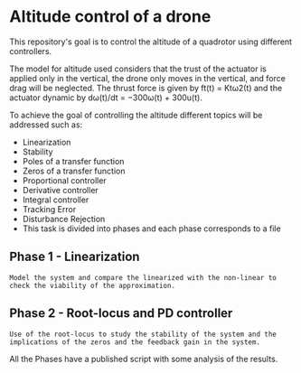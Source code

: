 # Altitude control of a drone
This repository's goal is to control the altitude of a quadrotor using different controllers. 

The model for altitude used considers that the trust of the actuator is applied only in the vertical, the drone only moves in the vertical, and force drag will be neglected. The thrust force is given by ft(t) = Ktω2(t) and the actuator dynamic by dω(t)/dt = −300ω(t) + 300u(t).

 To achieve the goal of controlling the altitude different topics will be addressed such as: 
- Linearization
- Stability
- Poles of a transfer function
- Zeros of a transfer function
- Proportional controller
- Derivative controller
- Integral controller
- Tracking Error 
- Disturbance Rejection
- This task is divided into phases and each phase corresponds to a file

## Phase 1 - Linearization
	Model the system and compare the linearized with the non-linear to check the viability of the approximation. 

## Phase 2 - Root-locus and PD controller
 	Use of the root-locus to study the stability of the system and the implications of the zeros and the feedback gain in the system.

All the Phases have a published script with some analysis of the results.

	
